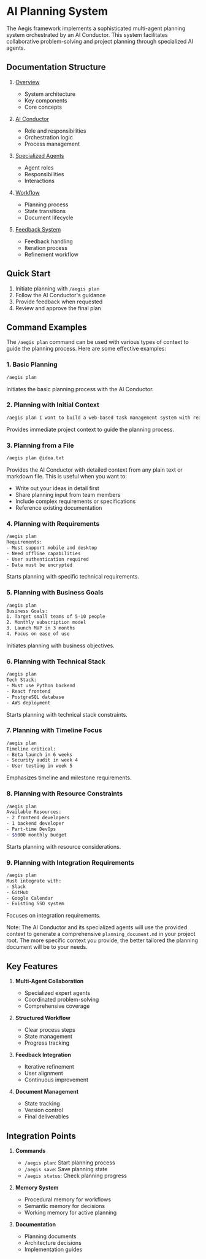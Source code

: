 # AI Planning System

The Aegis framework implements a sophisticated multi-agent planning system orchestrated by an AI Conductor. This system facilitates collaborative problem-solving and project planning through specialized AI agents.

## Documentation Structure

1. [Overview](overview.md)
   - System architecture
   - Key components
   - Core concepts

2. [AI Conductor](conductor.md)
   - Role and responsibilities
   - Orchestration logic
   - Process management

3. [Specialized Agents](agents.md)
   - Agent roles
   - Responsibilities
   - Interactions

4. [Workflow](workflow.md)
   - Planning process
   - State transitions
   - Document lifecycle

5. [Feedback System](feedback.md)
   - Feedback handling
   - Iteration process
   - Refinement workflow

## Quick Start

1. Initiate planning with `/aegis plan`
2. Follow the AI Conductor's guidance
3. Provide feedback when requested
4. Review and approve the final plan

## Command Examples

The `/aegis plan` command can be used with various types of context to guide the planning process. Here are some effective examples:

### 1. Basic Planning
```bash
/aegis plan
```
Initiates the basic planning process with the AI Conductor.

### 2. Planning with Initial Context
```bash
/aegis plan I want to build a web-based task management system with real-time collaboration features
```
Provides immediate project context to guide the planning process.

### 3. Planning from a File
```bash
/aegis plan @idea.txt
```
Provides the AI Conductor with detailed context from any plain text or markdown file. This is useful when you want to:
- Write out your ideas in detail first
- Share planning input from team members
- Include complex requirements or specifications
- Reference existing documentation

### 4. Planning with Requirements
```bash
/aegis plan
Requirements:
- Must support mobile and desktop
- Need offline capabilities
- User authentication required
- Data must be encrypted
```
Starts planning with specific technical requirements.

### 5. Planning with Business Goals
```bash
/aegis plan
Business Goals:
1. Target small teams of 5-10 people
2. Monthly subscription model
3. Launch MVP in 3 months
4. Focus on ease of use
```
Initiates planning with business objectives.

### 6. Planning with Technical Stack
```bash
/aegis plan
Tech Stack:
- Must use Python backend
- React frontend
- PostgreSQL database
- AWS deployment
```
Starts planning with technical stack constraints.

### 7. Planning with Timeline Focus
```bash
/aegis plan
Timeline critical:
- Beta launch in 6 weeks
- Security audit in week 4
- User testing in week 5
```
Emphasizes timeline and milestone requirements.

### 8. Planning with Resource Constraints
```bash
/aegis plan
Available Resources:
- 2 frontend developers
- 1 backend developer
- Part-time DevOps
- $5000 monthly budget
```
Starts planning with resource considerations.

### 9. Planning with Integration Requirements
```bash
/aegis plan
Must integrate with:
- Slack
- GitHub
- Google Calendar
- Existing SSO system
```
Focuses on integration requirements.

Note: The AI Conductor and its specialized agents will use the provided context to generate a comprehensive `planning_document.md` in your project root. The more specific context you provide, the better tailored the planning document will be to your needs.

## Key Features

1. **Multi-Agent Collaboration**
   - Specialized expert agents
   - Coordinated problem-solving
   - Comprehensive coverage

2. **Structured Workflow**
   - Clear process steps
   - State management
   - Progress tracking

3. **Feedback Integration**
   - Iterative refinement
   - User alignment
   - Continuous improvement

4. **Document Management**
   - State tracking
   - Version control
   - Final deliverables

## Integration Points

1. **Commands**
   - `/aegis plan`: Start planning process
   - `/aegis save`: Save planning state
   - `/aegis status`: Check planning progress

2. **Memory System**
   - Procedural memory for workflows
   - Semantic memory for decisions
   - Working memory for active planning

3. **Documentation**
   - Planning documents
   - Architecture decisions
   - Implementation guides
